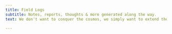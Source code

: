 ```yaml
---
title: Field Logs
subtitle: Notes, reports, thoughts & more generated along the way. 
text: We don't want to conquer the cosmos, we simply want to extend the boundaries of Earth to the frontiers of the cosmos. 

---
```

